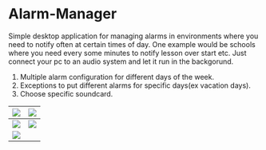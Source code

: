 # Alarm-Manager

Simple desktop application for managing alarms in environments where you need to notify often at certain times of day. 
One example would be schools where you need every some minutes to notify lesson over start etc.
Just connect your pc to an audio system and let it run in the backgorund.


1. Multiple alarm configuration for different days of the week.
2. Exceptions to put different alarms for specific days(ex vacation days).
3. Choose specific soundcard.

 ![](https://s24.postimg.org/tvm3k03ph/image.png)  |  ![](https://s24.postimg.org/b4k69u951/image.png)
:-------------------------:|:-------------------------:
![](https://s24.postimg.org/r42tte56t/image.png)  |  ![](https://s24.postimg.org/jpdi10jb9/image.png)
![](https://s24.postimg.org/e2h53jgsl/image.png)  |  
